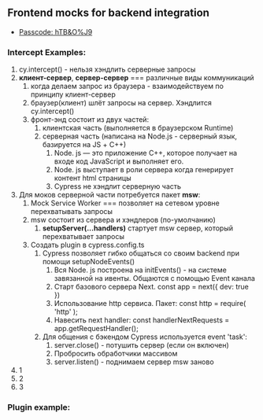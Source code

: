 ## Frontend mocks for backend integration
* [Passcode: hTB&O%J9](https://us06web.zoom.us/rec/play/-2ve94FmMvjc5rlfBL9ZwaPFhgtu5UCQBGia95TyFKOkYV0WvHxYbtkK34auUOGLi2-D0s2TLa7qpjWE.y1xB4AdTDWHV17d2?startTime=1659531778000&_x_zm_rtaid=n5whe_dQSd6OF6BOJjmt6g.1659532649887.1c4a3f05f91dc0a4d1bfa245dc28ce77&_x_zm_rhtaid=294)


### Intercept Examples:
1. cy.intercept() - нельзя хэндлить серверные запросы
2. **клиент-сервер**, **сервер-сервер** === различные виды коммуникаций
   1. когда делаем запрос из браузера - взаимодействуем по принципу клиент-сервер
   2. браузер(клиент) шлёт запросы на сервер. Хэндлится cy.intercept()
   3. фронт-энд состоит из двух частей:
      1. клиентская часть (выполняется в браузерском Runtime)
      2. серверная часть (написана на Node.js - серверный язык, базируется на JS + С++)
         1. Node. js — это приложение C++, которое получает на входе код JavaScript и выполняет его.
         2. Node. js выступает в роли сервера когда генерирует контент html страницы
         3. Cypress не хэндлит серверную часть
3. Для моков серверной части потребуется пакет **msw**:
   1. Mock Service Worker === позволяет на сетевом уровне перехватывать запросы
   2. msw состоит из сервера и хэндлеров (по-умолчанию)
      1. **setupServer(...handlers)** стартует msw сервер, который перехватывает запросы
   3. Создать plugin в cypress.config.ts
      1. Cypress позволяет гибко общаться со своим backend при помощи setupNodeEvents()
         1. Вся Node. js построена на initEvents() - на системе завязанной на ивенты. Общаются с помощью Event канала
         2. Старт базового сервера Next. const app = next({ dev: true })
         3. Использование http сервиса. Пакет: const http = require( 'http' );
         4. Навесить next handler: const handlerNextRequests = app.getRequestHandler();
      2. Для общения с бэкендом Cypress используется event 'task':
         1. server.close() - потушить сервер (если он включен)
         2. Пробросить обработчики массивом
         3. server.listen() - поднимаем сервер msw заново
4. 1
5. 2
6. 3
### Plugin example:

